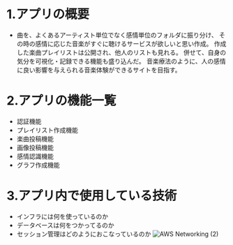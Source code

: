 # 1.アプリの概要
- 曲を、よくあるアーティスト単位でなく感情単位のフォルダに振り分け、
その時の感情に応じた音楽がすぐに聴けるサービスが欲しいと思い作成。
作成した楽曲プレイリストは公開され、他人のリストも見れる。
併せて、自身の気分を可視化・記録できる機能も盛り込んだ。
音楽療法のように、人の感情に良い影響を与えられる音楽体験ができるサイトを目指す。
# 2.アプリの機能一覧
- 認証機能
- プレイリスト作成機能
- 楽曲投稿機能
- 画像投稿機能
- 感情認識機能
- グラフ作成機能
# 3.アプリ内で使用している技術
- インフラには何を使っているのか
- データベースは何をつかってるのか
- セッション管理はどのようにおこなっているのか
![AWS Networking (2)](https://user-images.githubusercontent.com/59190800/78736349-e0f63880-7987-11ea-95bc-f049f889773c.png)
